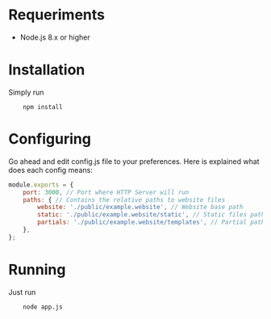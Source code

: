 # Requeriments

- Node.js 8.x or higher


# Installation
Simply run
```
    npm install
```

# Configuring
Go ahead and edit config.js file to your preferences. Here is explained what does each config means:

``` js
module.exports = {
    port: 3000, // Port where HTTP Server will run
    paths: { // Contains the relative paths to website files
        website: './public/example.website', // Website base path
        static: './public/example.website/static', // Static files path
        partials: './public/example.website/templates', // Partial paths
    },
};
```

# Running
Just run
```
    node app.js
```
